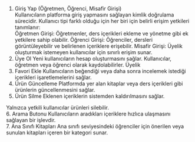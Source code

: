 1. Giriş Yap (Öğretmen, Öğrenci, Misafir Girişi)   
Kullanıcıların platforma giriş yapmasını sağlayan kimlik doğrulama sürecidir. Kullanıcı tipi farklı olduğu için her biri için belirli erişim yetkileri tanımlanır:  
Öğretmen Girişi: Öğretmenler, ders içerikleri ekleme ve yönetme gibi ek yetkilere sahip olabilir.
Öğrenci Girişi: Öğrenciler, dersleri görüntüleyebilir ve belirlenen içeriklere erişebilir.
Misafir Girişi: Üyelik oluşturmak istemeyen kullanıcılar için sınırlı erişim sunar.      
2. Üye Ol
Yeni kullanıcıların hesap oluşturmasını sağlar. Kullanıcılar, öğretmen veya öğrenci olarak kaydolabilirler. Üyelik    
3. Favori Ekle
Kullanıcıların beğendiği veya daha sonra incelemek istediği içerikleri işaretlemelerini sağlar.     
4. Ürün Güncelleme
Platformda yer alan kitaplar veya ders içerikleri gibi ürünlerin güncellenmesini sağlar.
5. Ürün Silme
Eklenen içeriklerin sistemden kaldırılmasını sağlar.

Yalnızca yetkili kullanıcılar ürünleri silebilir.     
6. Arama Butonu
Kullanıcıların aradıkları içeriklere hızlıca ulaşmasını sağlayan bir işlevdir.     
7. Ana Sınıfı Kitapları
Ana sınıfı seviyesindeki öğrenciler için önerilen veya sunulan kitapları içeren bir kategori sunar.



